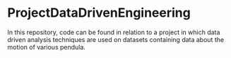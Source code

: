 # ProjectDataDrivenEngineering
In this repository, code can be found in relation to a project in which data driven analysis techniques are used on datasets containing data about the motion of various pendula. 

